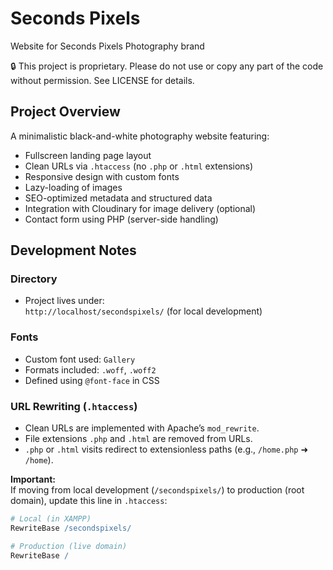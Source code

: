 # Seconds Pixels  
Website for Seconds Pixels Photography brand

🔒 This project is proprietary. Please do not use or copy any part of the code without permission. See LICENSE for details.

## Project Overview
A minimalistic black-and-white photography website featuring:
- Fullscreen landing page layout
- Clean URLs via `.htaccess` (no `.php` or `.html` extensions)
- Responsive design with custom fonts
- Lazy-loading of images
- SEO-optimized metadata and structured data
- Integration with Cloudinary for image delivery (optional)
- Contact form using PHP (server-side handling)

## Development Notes

### Directory
- Project lives under:  
  `http://localhost/secondspixels/` (for local development)

### Fonts
- Custom font used: `Gallery`
- Formats included: `.woff`, `.woff2`
- Defined using `@font-face` in CSS

### URL Rewriting (`.htaccess`)
- Clean URLs are implemented with Apache’s `mod_rewrite`.
- File extensions `.php` and `.html` are removed from URLs.
- `.php` or `.html` visits redirect to extensionless paths (e.g., `/home.php` ➜ `/home`).

**Important:**  
If moving from local development (`/secondspixels/`) to production (root domain), update this line in `.htaccess`:

```apache
# Local (in XAMPP)
RewriteBase /secondspixels/

# Production (live domain)
RewriteBase /